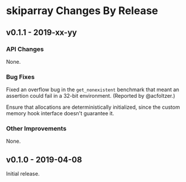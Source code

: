 # skiparray Changes By Release

## v0.1.1 - 2019-xx-yy

### API Changes

None.

### Bug Fixes

Fixed an overflow bug in the `get_nonexistent` benchmark that meant an
assertion could fail in a 32-bit environment. (Reported by @acfoltzer.)

Ensure that allocations are deterministically initialized, since the
custom memory hook interface doesn't guarantee it.

### Other Improvements

None.


## v0.1.0 - 2019-04-08

Initial release.

